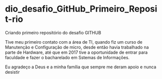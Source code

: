 # dio_desafio_GitHub_Primeiro_Reposit-rio
Criando primeiro repositório do desafio GITHUB

Tive meu primeiro contato com a área de TI, quando fiz um curso de Manutenção e Configuração de micro, desde então havia trabalhado na parte de Hardware, até que em 2017 tive a oportunidade de entrar para faculdade e fazer o bacharelado em Sstemas de Informações.

Eu agradeço a Deus e a minha família que sempre me deram apoio e nunca desistir 
